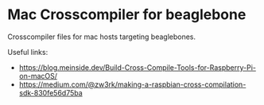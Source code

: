 # Mac Crosscompiler for beaglebone

Crosscompiler files for mac hosts targeting beaglebones.

Useful links:
- https://blog.meinside.dev/Build-Cross-Compile-Tools-for-Raspberry-Pi-on-macOS/
- https://medium.com/@zw3rk/making-a-raspbian-cross-compilation-sdk-830fe56d75ba
